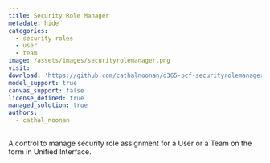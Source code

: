```yaml
---
title: Security Role Manager
metadate: hide
categories:
  - security roles
  - user
  - team
image: /assets/images/securityrolemanager.png
visit: 
download: 'https://github.com/cathalnoonan/d365-pcf-securityrolemanager'
model_support: true
canvas_support: false
license_defined: true
managed_solution: true
authors:
  - cathal_noonan
---
```

A control to manage security role assignment for a User or a Team on the form in Unified Interface.
